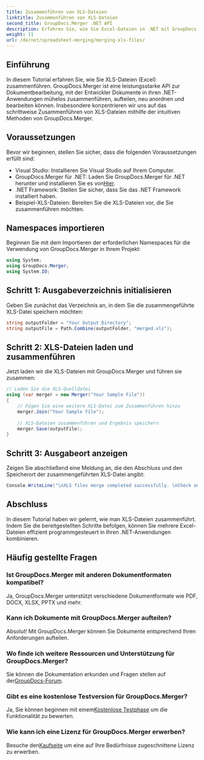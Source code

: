 ```yaml
---
title: Zusammenführen von XLS-Dateien
linktitle: Zusammenführen von XLS-Dateien
second_title: GroupDocs.Merger .NET API
description: Erfahren Sie, wie Sie Excel-Dateien in .NET mit GroupDocs.Merger zur nahtlosen Dokumentbearbeitung zusammenführen. Folgen Sie unserem Schritt-für-Schritt-Tutorial.
weight: 11
url: /de/net/spreadsheet-merging/merging-xls-files/
---
```

## Einführung
In diesem Tutorial erfahren Sie, wie Sie XLS-Dateien (Excel) zusammenführen. GroupDocs.Merger ist eine leistungsstarke API zur Dokumentbearbeitung, mit der Entwickler Dokumente in ihren .NET-Anwendungen mühelos zusammenführen, aufteilen, neu anordnen und bearbeiten können. Insbesondere konzentrieren wir uns auf das schrittweise Zusammenführen von XLS-Dateien mithilfe der intuitiven Methoden von GroupDocs.Merger.
## Voraussetzungen
Bevor wir beginnen, stellen Sie sicher, dass die folgenden Voraussetzungen erfüllt sind:
- Visual Studio: Installieren Sie Visual Studio auf Ihrem Computer.
-  GroupDocs.Merger für .NET: Laden Sie GroupDocs.Merger für .NET herunter und installieren Sie es von[Hier](https://releases.groupdocs.com/merger/net/).
- .NET Framework: Stellen Sie sicher, dass Sie das .NET Framework installiert haben.
- Beispiel-XLS-Dateien: Bereiten Sie die XLS-Dateien vor, die Sie zusammenführen möchten.

## Namespaces importieren
Beginnen Sie mit dem Importieren der erforderlichen Namespaces für die Verwendung von GroupDocs.Merger in Ihrem Projekt:
```csharp
using System; 
using GroupDocs.Merger;
using System.IO;
```
## Schritt 1: Ausgabeverzeichnis initialisieren
Geben Sie zunächst das Verzeichnis an, in dem Sie die zusammengeführte XLS-Datei speichern möchten:
```csharp
string outputFolder = "Your Output Directory";
string outputFile = Path.Combine(outputFolder, "merged.xls");
```
## Schritt 2: XLS-Dateien laden und zusammenführen
Jetzt laden wir die XLS-Dateien mit GroupDocs.Merger und führen sie zusammen:
```csharp
// Laden Sie die XLS-Quelldatei
using (var merger = new Merger("Your Sample File"))
{
    // Fügen Sie eine weitere XLS-Datei zum Zusammenführen hinzu
    merger.Join("Your Sample File");
    
    // XLS-Dateien zusammenführen und Ergebnis speichern
    merger.Save(outputFile);
}
```
## Schritt 3: Ausgabeort anzeigen
Zeigen Sie abschließend eine Meldung an, die den Abschluss und den Speicherort der zusammengeführten XLS-Datei angibt:
```csharp
Console.WriteLine("\nXLS files merge completed successfully. \nCheck output in {0}", outputFolder);
```

## Abschluss
In diesem Tutorial haben wir gelernt, wie man XLS-Dateien zusammenführt. Indem Sie die bereitgestellten Schritte befolgen, können Sie mehrere Excel-Dateien effizient programmgesteuert in Ihren .NET-Anwendungen kombinieren.

## Häufig gestellte Fragen
### Ist GroupDocs.Merger mit anderen Dokumentformaten kompatibel?
Ja, GroupDocs.Merger unterstützt verschiedene Dokumentformate wie PDF, DOCX, XLSX, PPTX und mehr.
### Kann ich Dokumente mit GroupDocs.Merger aufteilen?
Absolut! Mit GroupDocs.Merger können Sie Dokumente entsprechend Ihren Anforderungen aufteilen.
### Wo finde ich weitere Ressourcen und Unterstützung für GroupDocs.Merger?
Sie können die Dokumentation erkunden und Fragen stellen auf der[GroupDocs-Forum](https://forum.groupdocs.com/c/merger/32).
### Gibt es eine kostenlose Testversion für GroupDocs.Merger?
 Ja, Sie können beginnen mit einem[Kostenlose Testphase](https://releases.groupdocs.com/) um die Funktionalität zu bewerten.
### Wie kann ich eine Lizenz für GroupDocs.Merger erwerben?
 Besuche den[Kaufseite](https://purchase.groupdocs.com/buy) um eine auf Ihre Bedürfnisse zugeschnittene Lizenz zu erwerben.